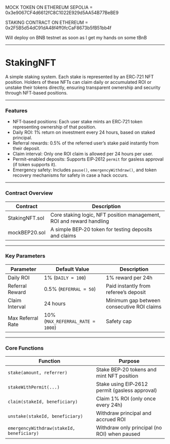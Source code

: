 MOCK TOKEN ON ETHEREUM SEPOLIA = 0x3e9067CF4d6612fC8C1022E929d5AA54B77BeBE9

STAKING CONTRACT ON ETHEREUM = 0x2F5B5d54dC91dA48f4ff0fcCaF8673b5fB51bb4f

Will deploy on BNB testnet as soon as I get my hands on some tBnB

---

# StakingNFT

A simple staking system. Each stake is represented by an ERC‑721 NFT position. Holders of these NFTs can claim daily or accumulated ROI or unstake their tokens directly, ensuring transparent ownership and security through NFT-based positions.

---

### Features

- NFT-based positions: Each user stake mints an ERC‑721 token representing ownership of that position.
- Daily ROI: 1% return on investment every 24 hours, based on staked principal.
- Referral rewards: 0.5% of the referred user’s stake paid instantly from their deposit.
- Claim interval: Only one ROI claim is allowed per 24 hours per user.
- Permit-enabled deposits: Supports EIP‑2612 `permit` for gasless approval (if token supports it).
- Emergency safety: Includes `pause()`, `emergencyWithdraw()`, and token recovery mechanisms for safety in case a hack occurs.

---

### Contract Overview

| Contract       | Description                                                          |
| -------------- | -------------------------------------------------------------------- |
| StakingNFT.sol | Core staking logic, NFT position management, ROI and reward handling |
| mockBEP20.sol  | A simple BEP‑20 token for testing deposits and claims                |

---

### Key Parameters

| Parameter         | Default Value                    | Description                                |
| ----------------- | -------------------------------- | ------------------------------------------ |
| Daily ROI         | 1% (`DAILY = 100`)               | 1% reward per 24h                          |
| Referral Reward   | 0.5% (`REFERRAL = 50`)           | Paid instantly from referee’s deposit      |
| Claim Interval    | 24 hours                         | Minimum gap between consecutive ROI claims |
| Max Referral Rate | 10% (`MAX_REFERRAL_RATE = 1000`) | Safety cap                                 |

---

### Core Functions

| Function                                  | Purpose                                        |
| ----------------------------------------- | ---------------------------------------------- |
| `stake(amount, referrer)`                 | Stake BEP‑20 tokens and mint NFT position      |
| `stakeWithPermit(...)`                    | Stake using EIP‑2612 permit (gasless approval) |
| `claim(stakeId, beneficiary)`             | Claim 1% ROI (only once every 24h)             |
| `unstake(stakeId, beneficiary)`           | Withdraw principal and accrued ROI             |
| `emergencyWithdraw(stakeId, beneficiary)` | Withdraw only principal (no ROI) when paused   |

